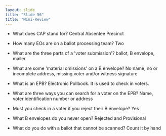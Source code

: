 ```yaml
---
layout: slide
title: "Slide 56"
title: "Mini-Review"
---
```


- What does CAP stand for? Central Absentee Precinct

- How many EOs are on a ballot processing team? Two

- What are the three parts of a 'voter submission'? ballot, B envelope, mailer

- What are some 'material omissions' on a B envelope? No name, no or incomplete address, missing voter and/or witness signature

- What is an EPB? Electronic Pollbook. It is used to check in voters.

- What are three ways you can search for a voter on the EPB? Name, voter identification number or address

- Must you check in a voter if you reject their B envelope? Yes

- What B envelopes do you never open? Rejected and Provisional

- What do you do with a ballot that cannot be scanned? Count it by hand